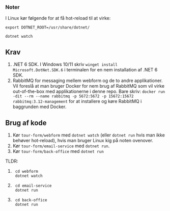 ### Noter
I Linux kør følgende for at få hot-reload til at virke:

```
export DOTNET_ROOT=/usr/share/dotnet/
```

```
dotnet watch
```

## Krav
1. .NET 6 SDK. I Windows 10/11 skriv `winget install Microsoft.DotNet.SDK.6` i terminalen for en nem installation af .NET 6 SDK.
2. RabbitMQ for messaging mellem webform og de to andre applikationer. Vil foreslå at man bruger Docker for nem brug af RabbitMQ som vil virke out-of-the-box med applikationerne i denne repo. Bare skriv: `docker run -dit --rm --name rabbitmq -p 5672:5672 -p 15672:15672 rabbitmq:3.12-management` for at installere og køre RabbitMQ i baggrunden med Docker.

## Brug af kode
1. Kør `tour-form/webform` med `dotnet watch` (eller `dotnet run` hvis man ikke behøver hot-reload), hvis man bruger Linux kig på noten ovenover.
2. Kør `tour-form/email-service` med `dotnet run`.
3. Kør `tour-form/back-office` med `dotnet run`

TLDR:
1. ```
    cd webform
    dotnet watch
    ```
2. ```
    cd email-service
    dotnet run
    ```
3. ```
    cd back-office
    dotnet run
    ```
